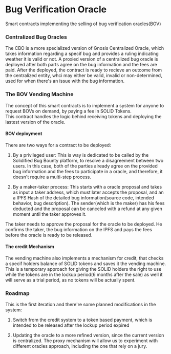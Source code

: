 # Bug Verification Oracle
Smart contracts implementing the selling of bug verification oracles(BOV)

### Centralized Bug Oracles
The CBO is a more specialized version of Gnosis Centralized Oracle, which takes information regarding a specif bug and provides a ruling indicating weather it is valid or not. A proxied version of a centralized bug oracle is deployed after both parts agree on the bug information and the fees are paid. After the deployed, the contract is ready to recieve an outcome from the centralized entity, whci may either be valid, invalid or non-determined, used for when there's an issue with the bug information.

### The BOV Vending Machine
The concept of this smart contracts is to implement a system for anyone to request BOVs on demand, by paying a fee in SOLID Tokens.  
This contract handles the logic behind receiving tokens and deploying the lastest version of the oracle.

#### BOV deployment
There are two ways for a contract to be deployed:
1) By a privileged user:
This is way is dedicated to be called by the Solidified Bug Bounty platform, to resolve a disagreement between two users. In this case, both of the parties already agree on the provided bug information and the fees to participate in a oracle, and therefore, it doesn't require a multi-step process.

2) By a maker-taker process:
This starts with a oracle proposal and takes as input a taker address, which must later accepts the proposal, and an a IPFS Hash of the detailed bug information(source code, intended behavior, bug description). The sender(which is the maker) has his fees deducted and the proposal can be canceled with a refund at any given moment until the taker approves it.

The taker needs to approve the proposal for the oracle to be deployed. He confirms the taker, the bug information on the IPFS and pays the fees before the oracle is ready to be released.

#### The credit Mechanism
The vending machine also implements a mechanism for credit, that checks a specif holders balance of SOLID tokens and saves it the vending machine. This is a temporary approach for giving the SOLID holders the right to use while the tokens are in the lockup period(6 months after the sale) as well it will serve as a trial period, as no tokens will be actually spent.

### Roadmap
This is the first iteration and there're some planned modifications in the system:

1) Switch from the credit system to a token based payment, which is intended to be released after the lockup period expired

2) Updating the oracle to a more refined version, since the current version is centralized. The proxy mechanism will allow us to experiment with different oracles approach, including the one that rely on a jury.  
